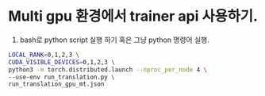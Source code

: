 # Multi gpu 환경에서 trainer api 사용하기.

1. bash로 python script 실행 하기 혹은 그냥 python 명령어 실행.

```bash
LOCAL_RANK=0,1,2,3 \
CUDA_VISIBLE_DEVICES=0,1,2,3 \
python3 -m torch.distributed.launch --nproc_per_node 4 \
--use-env run_translation.py \
run_translation_gpu_mt.json
```
